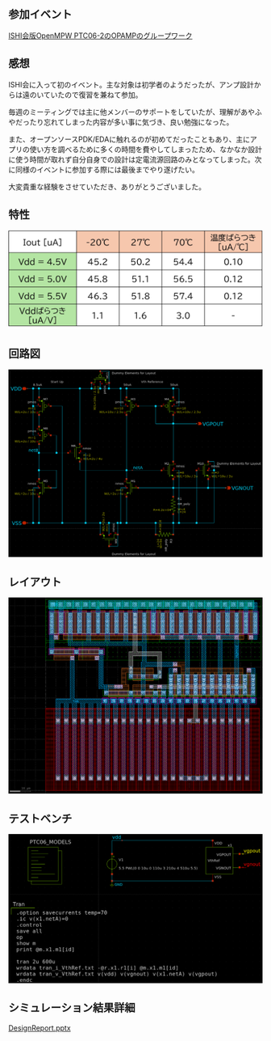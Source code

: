 ## 参加イベント
[ISHI会版OpenMPW PTC06-2のOPAMPのグループワーク](https://ishi-kai.org/openmpw/shuttle/ptc06/2025/06/14/shuttle_ISHI-Kai_OpenMPW-PTC06-2_OPAMP_Team.html)
　
## 感想
ISHI会に入って初のイベント。主な対象は初学者のようだったが、アンプ設計からは遠のいていたので復習を兼ねて参加。

毎週のミーティングでは主に他メンバーのサポートをしていたが、理解があやふやだったり忘れてしまった内容が多い事に気づき、良い勉強になった。

また、オープンソースPDK/EDAに触れるのが初めてだったこともあり、主にアプリの使い方を調べるために多くの時間を費やしてしまったため、なかなか設計に使う時間が取れず自分自身での設計は定電流源回路のみとなってしまった。次に同様のイベントに参加する際には最後までやり遂げたい。

大変貴重な経験をさせていただき、ありがとうございました。

## 特性
![DCOP Vdd&Temp Variation](images/vthrefDCOP.jpg)

## 回路図
![Schematic](images/schematic.png)

## レイアウト
![Layout](images/layout.png)

## テストベンチ
![Testbench](images/testbench.png)

## シミュレーション結果詳細
[DesignReport.pptx](DesignReport.pptx)